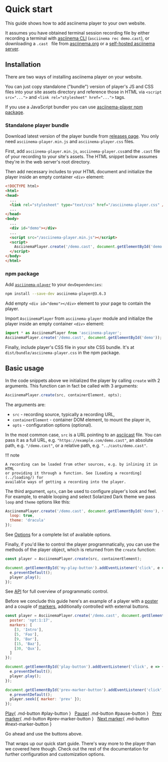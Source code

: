 # Quick start

This guide shows how to add asciinema player to your own website.

It assumes you have obtained terminal session recording file by either
recording a terminal with [asciinema CLI](../../cli/) (`asciinema rec demo.cast`), or
downloading a `.cast ` file from [asciinema.org](https://asciinema.org) or a
  [self-hosted asciinema server](../../server/self-hosting/).

## Installation

There are two ways of installing asciinema player on your website.

You can just copy standalone ("bundle") version of player's JS and CSS files
into your site assets directory and reference those in HTML via `<script
src="...">` and `<link rel="stylesheet" href="...">` tags.

If you use a JavaScript bundler you can use [asciinema-player npm
package](https://www.npmjs.com/package/asciinema-player).

### Standalone player bundle

Download latest version of the player bundle from
[releases page](https://github.com/asciinema/asciinema-player/releases/latest). You
only need `asciinema-player.min.js` and `asciinema-player.css` files.

First, add `asciinema-player.min.js`, `asciinema-player.css`and the `.cast` file of
your recording to your site's assets. The HTML snippet below assumes they're in
the web server's root directory.

Then add necessary includes to your HTML document and initialize the player
inside an empty container `<div>` element:

```html
<!DOCTYPE html>
<html>
<head>
  ...
  <link rel="stylesheet" type="text/css" href="/asciinema-player.css" />
  ...
</head>
<body>
  ...
  <div id="demo"></div>
  ...
  <script src="/asciinema-player.min.js"></script>
  <script>
    AsciinemaPlayer.create('/demo.cast', document.getElementById('demo'));
  </script>
</body>
</html>
```

### npm package

Add [`asciinema-player`](https://www.npmjs.com/package/asciinema-player) to your
`devDependencies`:

```bash
npm install --save-dev asciinema-player@3.6.3
```

Add empty `<div id="demo"></div>` element to your page to contain the player.

Import `AsciinemaPlayer` from `asciinema-player` module and initialize the
player inside an empty container `<div>` element:

```javascript
import * as AsciinemaPlayer from 'asciinema-player';
AsciinemaPlayer.create('/demo.cast', document.getElementById('demo'));
```

Finally, include player's CSS file in your site CSS bundle. It's at `dist/bundle/asciinema-player.css` in the npm package.

## Basic usage

In the code snippets above we initialized the player by calling `create` with 2
arguments. This function can in fact be called with 3 arguments:

```javascript
AsciinemaPlayer.create(src, containerElement, opts);
```

The arguments are:

- `src` - recording source, typically a recording URL,
- `containerElement` - container DOM element, to mount the player in,
- `opts` - configuration options (optional).

In the most common case, `src` is a URL pointing to an
[asciicast](../../asciicast/v2/) file. You can pass it as a full URL, e.g.
`"https://example.com/demo.cast"`, an absolute path, e.g. `"/demo.cast"`, or a
relative path, e.g. `"../casts/demo.cast"`.

!!! note

    A recording can be loaded from other sources, e.g. by inlining it in HTML
    or providing it through a function. See [Loading a recording](../loading/) for
    available ways of getting a recording into the player.

The third argument, `opts`, can be used to configure player's look and feel.
For example, to enable looping and select Solarized Dark theme we pass `loop`
and `theme` options like this:

```javascript
AsciinemaPlayer.create('/demo.cast', document.getElementById('demo'), {
  loop: true,
  theme: 'dracula'
});
```

See [Options](../options/) for a complete list of available options.

Finally, if you'd like to control the player programmatically, you can use the
methods of the player object, which is returned from the `create` function:

```javascript
const player = AsciinemaPlayer.create(src, containerElement);

document.getElementById('my-play-button').addEventListener('click', e => {
  e.preventDefault();
  player.play();
});
```

See [API](../api/) for full overview of programmatic control.

Before we conclude this guide here's an example of a player with a
[poster](../options/#poster) and a couple of [markers](../markers/),
additionally controlled with external buttons.

```javascript
const player = AsciinemaPlayer.create('/demo.cast', document.getElementById('demo'), {
  poster: 'npt:1:17',
  markers: [
    [3, 'Intro'],
    [5, 'Foo'],
    [9, 'Bar'],
    [15, 'Baz'],
    [30, 'Qux'],
  ]
});

document.getElementById('play-button').addEventListener('click', e => {
  e.preventDefault();
  player.play();
});

document.getElementById('prev-marker-button').addEventListener('click', e => {
  e.preventDefault();
  player.seek({ marker: 'prev' });
});
```

<div class="player" id="player-manual-player-quickstart-1"></div>

[Play](#){ .md-button #play-button } &nbsp; [Pause](#){ .md-button #pause-button } &nbsp; [Prev marker](#){ .md-button #prev-marker-button } &nbsp; [Next marker](#){ .md-button #next-marker-button }

Go ahead and use the buttons above.

That wraps up our quick start guide. There's way more to the player than we
covered here though. Check out the rest of the documentation for further
configuration and customization options.
